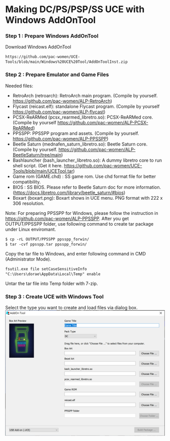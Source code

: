 # Making DC/PS/PSP/SS UCE with Windows AddOnTool

### Step 1 : Prepare Windows AddOnTool

Download Windows AddOnTool

```
https://github.com/pac-women/UCE-Tools/blob/main/Windows%20UCE%20Tool/AddOnToolInst.zip
```

### Step 2 : Prepare Emulator and Game Files

Needed files:
- RetroArch (retroarch): RetroArch main program. (Compile by yourself. https://github.com/pac-women/ALP-RetroArch)
- Flycast (reicast.elf): standalone Flycast program. (Compile by yourself https://github.com/pac-women/ALP-flycast)
- PCSX-ReARMed (pcsx_rearmed_libretro.so): PCSX-ReARMed core. (Compile by yourself https://github.com/pac-women/ALP-PCSX-ReARMed)
- PPSSPP: PPSSPP program and assets. (Compile by yourself. https://github.com/pac-women/ALP-PPSSPP) 
- Beetle Saturn (mednafen_saturn_libretro.so): Beetle Saturn core. (Compile by yourself. https://github.com/pac-women/ALP-BeetleSaturn/tree/main) 
- Bashlauncher (bash_launcher_libretro.so): A dummy libretro core to run shell script. (Get it here. https://github.com/pac-women/UCE-Tools/blob/main/UCETool.tar)
- Game rom (GAME.chd) : SS game rom. Use chd format file for better compatibility.
- BIOS : SS BIOS. Please refer to Beetle Saturn doc for more information.(https://docs.libretro.com/library/beetle_saturn/#bios)
- Boxart (boxart.png): Boxart shows in UCE menu. PNG format with 222 x 306 resolution.

Note: For preparing PPSSPP for Windows, please follow the instruction in https://github.com/pac-women/ALP-PPSSPP.
After you get OUTPUT/PPSSPP folder, use following command to create tar package under Linux enviromant.
```
$ cp -rL OUTPUT/PPSSPP ppsspp_forwin/
$ tar -cvf ppsspp.tar ppsspp_forwin/
```
Copy the tar file to Windows, and enter following command in CMD (Administrator Mode).
```
fsutil.exe file setCaseSensitiveInfo "C:\Users\dorae\AppData\Local\Temp" enable
```
Untar the tar file into Temp folder with 7-zip.

### Step 3 : Create UCE with Windows Tool
Select the type you want to create and load files via dialog box.
![WindowsWindows](https://github.com/pac-women/UCE-Tools/blob/main/Windows%20UCE%20Tool/WindowsWindows.png)
